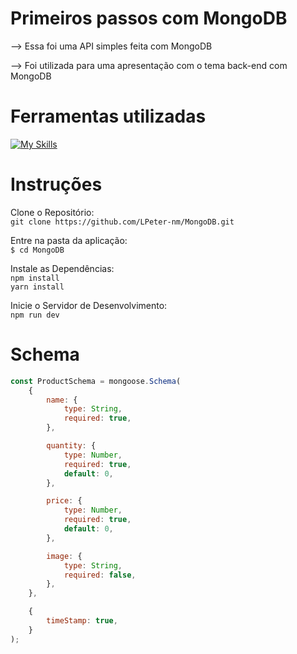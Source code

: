 # Primeiros passos com MongoDB

--> Essa foi uma API simples feita com MongoDB 

--> Foi utilizada para uma apresentação com o tema back-end com MongoDB 

# Ferramentas utilizadas
[![My Skills](https://skillicons.dev/icons?i=docker,express,nodejs,js,mongodb,git,npm,vscode)](https://skillicons.dev)

# Instruções
Clone o Repositório:<br>
`git clone https://github.com/LPeter-nm/MongoDB.git`<br>

Entre na pasta da aplicação:<br>
`$ cd MongoDB`<br>

Instale as Dependências:<br>
`npm install`<br>
`yarn install`<br>

Inicie o Servidor de Desenvolvimento:<br>
`npm run dev`<br>

# Schema

```javascript
const ProductSchema = mongoose.Schema(
    {
        name: {
            type: String, 
            required: true,
        },

        quantity: {
            type: Number,
            required: true, 
            default: 0,
        },

        price: {
            type: Number,
            required: true, 
            default: 0,
        },

        image: {
            type: String, 
            required: false,
        },  
    },

    {
        timeStamp: true,
    }
);
